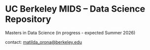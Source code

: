 # UC Berkeley MIDS – Data Science Repository

Masters in Data Science (in progress - expected Summer 2026)

contact: matilda_orona@berkeley.edu


